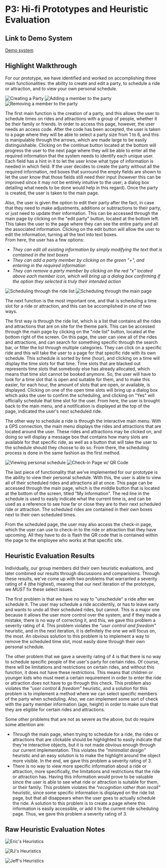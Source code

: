 # P3: Hi-fi Prototypes and Heuristic Evaluation

## Link to Demo System

[Demo system](http://98y8q7.axshare.com/#g=1&p=initial)

## Highlight Walkthrough

For our prototype, we have identified and worked on accomplishing three main functionalities: the ability to create and edit a party, to schedule a ride or attraction, and to view your own personal schedule.

![](https://media.giphy.com/media/3ohzdInj5ayT3tkUDu/giphy.gif "Creating a Party")
![](https://media.giphy.com/media/xUPGctSYkuhSPqRLYA/giphy.gif "Adding a member to the party")
![](https://media.giphy.com/media/3ohzdRSgsPobvRMHrq/giphy.gif "Removing a member to the party")

The first main function is the creation of a party, and this allows the user to schedule times on rides and attractions with a group of people, whether it be their family or friends.  In order to access this page, however, the user needs an access code.  After the code has been accepted, the user is taken to a page where they will be able to select a party size from 1 to 6, and this is manipulable through the arrows, which are made large to be easily distinguishable.  Clicking on the continue button located at the bottom will progress the user to the next page where they will be able to enter all the required information that the system needs to identify each unique user.  Each field has a hint in it to let the user know what type of information is needed in which field.  If the user decides to create the party without all the required information, red boxes that surround the empty fields are shown to let the user know that those fields still need their input (however this can be improved since it may not be entirely intuitive to the user; a dialog box detailing what needs to be done would help in this regard).  Once the party is created, the user is taken to the main page.

Also, the user is given the option to edit their party after the fact, in case that they need to make adjustments, additions or subtractions to their party, or just need to update their information.  This can be accessed through the main page by clicking on the "edit party" button, located at the bottom left.  This takes the user to the page where they can see the entire party and all the associated information.  Clicking on the edit button will allow the user to edit the information, turning all the text into text boxes.  
From here, the user has a few options:

* _They can edit all existing information by simply modifying the text that is contained in the text boxes_
* _They can add a party member by clicking on the green "+", and entering in the required information_
* _They can remove a party member by clicking on the red "x" located above each member icon, which will bring up a dialog box confirming if the option they selected is truly their intended action_

![](https://media.giphy.com/media/xUPGcy4U1KEis6kNLq/giphy.gif "Scheduling through the ride list")
![](https://media.giphy.com/media/3ohzdGCwIQ3pXofZzG/giphy.gif "Scheduling through the main page")

The next function is the most important one, and that is scheduling a time slot for a ride or attraction, and this can be accomplished in one of two ways.

The first way is through the ride list, which is a list that contains all the rides and attractions that are on site for the theme park.  This can be accessed through the main page by clicking on the "ride list" button, located at the bottom right of the screen.  On this page, the user can view all of the rides and attractions, and can search for something specific through the search bar, or filter the list through multiple categories.  They can click on a specific ride and this will take the user to a page for that specific ride with its own schedule.  This schedule is sorted by time (hour), and clicking on a time will display the time slots for that time.  Time slots that are blacked out represents time slots that somebody else has already allocated, which means that time slot cannot be booked anymore.  So, the user will have to look for a time slot that is open and suitable for them, and to make this easier, for each hour, the amount of slots that are open, or available, is displayed.  Clicking on one of the open time slots will bring up a dialog box which asks the user to confirm the scheduling, and clicking on "Yes" will officially schedule that time slot for the user.  From here, the user is brought back to the main menu, and a notification is displayed at the top of the page, indicated the user's next scheduled ride.

The other way to schedule a ride is through the interactive main menu.  With a GPS connection, the main menu displays the rides and attractions that are located around the user.  These rides and attractions may be clicked on, and doing so will display a message box that contains how many slots are available for that specific ride, as well as a button that will take the user to the schedule should they choose to do so.  From there, the scheduling process is done in the same fashion as the first method.

![](https://media.giphy.com/media/xUPGcibXh1BBw2ZHdS/giphy.gif "Viewing personal schedule")
![](https://media.giphy.com/media/xUPGcH3OlRxZFuHURy/giphy.gif "Check-in Page w/ QR Code")

The last piece of functionality that we've implemented for our prototype is the ability to view their personal schedule.  With this, the user is able to view all of their scheduled rides and attractions all at once.  This page can be accessed through the main page, which is the middle button that is located at the bottom of the screen, titled "My Information".  The red line in the schedule is used to easily indicate what the current time is, and can be used as a reference to see how far or close they are to their next scheduled ride or attraction.  The scheduled rides are contained in their own boxes next to their own scheduled times.

From the scheduled page, the user may also access the check-in page, which the user can use to check-in to the ride or attraction that they have upcoming.  All they have to do is flash the QR code that is contained within the page to the employee who works at that specific site.

## Heuristic Evaluation Results

Individually, our group members did their own heuristic evaluations, and later combined our results through discussions and comparisions.  Through these results, we've come up with two problems that warranted a severity rating of 4 (the highest), meaning that our next iteration of the prototype, we _MUST_ fix these select issues.  

The first problem is that we have no way to "unschedule" a ride after we schedule it.  The user may schedule a ride accidentily, or has to leave early and wants to undo all their scheduled rides, but cannot.  This is a major one because it allows the user more control over the system, and if they made a mistake, there is no way of correcting it, and this, we gave this problem a severity rating of 4.  This problem violates the _"user control and freedom"_ heuristic, and in the next iteration, it is definitely the one we will focus on, the most.  An obvious solution to this problem is to implement a way to remove the scheduled time slot, most easily done through their own personal schedule.

The other problem that we gave a severity rating of 4 is that there is no way to schedule specific people of the user's party for certain rides.  Of course, there will be limitations and restrictions on certain rides, and without this function, it does not have these restrictions.  This means that children or younger kids who must meet a certain requirement in order to enter the ride or attraction does not have to go through this check.  This problem also violates the _"user control & freedom"_ heuristic, and a solution for this problem is to implement a method where we can select specific members of the party when scheduling.  Also, we can implement some sort of check with the party member information (age, height) in order to make sure that they are eligible for certain rides and attractions.

Some other problems that are not as severe as the above, but do require some attention are:

* Through the main page, when trying to schedule for a ride, the rides or attractions that are clickable should be highlighted to easily indicate that they're interactive objects, but it is not made obvious enough through our current implementation.  This violates the _"minimalist design"_ heuristic and an easy solution is to make the highlight around the object more visible.  In the end, we gave this problem a severity rating of 3.
* There is no way to view more specific information about a ride or attraction, more specifically, the limitations and restrictions that the ride or attraction has.  Having this information would prove to be valuable since the user is able to see what ride or attraction is suitable for them, or their family.  This problem violates the _"recognition rather than recall"_ heuristic, since some specific information is displayed on the ride list page, but that all disappears when the user goes to actually schedule the ride.  A solution to this problem is to create a page where this information is easily accessible, or add it to the current ride scheduling page.  Thus, we gave this problem a severity rating of 3.

## Raw Heuristic Evaluation Notes

![](http://i.imgur.com/21bt2lc.jpg "Eric's Heuristics")

![](http://i.imgur.com/7nCxZTG.png "RJ's Heuristics")

![](http://i.imgur.com/9adnGUz.jpg?1 "Jeff's Heuristics")

